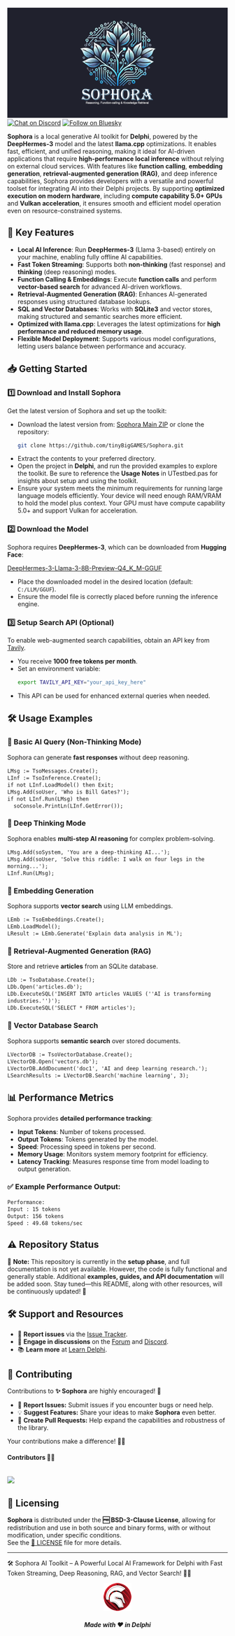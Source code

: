 ![Sophora](media/sophora.png)  
[![Chat on Discord](https://img.shields.io/discord/754884471324672040?style=for-the-badge)](https://discord.gg/tPWjMwK)
[![Follow on Bluesky](https://img.shields.io/badge/Bluesky-tinyBigGAMES-blue?style=for-the-badge&logo=bluesky)](https://bsky.app/profile/tinybiggames.com)  

**Sophora** is a local generative AI toolkit for **Delphi**, powered by the **DeepHermes-3** model and the latest **llama.cpp** optimizations. It enables fast, efficient, and unified reasoning, making it ideal for AI-driven applications that require **high-performance local inference** without relying on external cloud services. With features like **function calling**, **embedding generation**, **retrieval-augmented generation (RAG)**, and deep inference capabilities, Sophora provides developers with a versatile and powerful toolset for integrating AI into their Delphi projects. By supporting **optimized execution on modern hardware**, including **compute capability 5.0+ GPUs** and **Vulkan acceleration**, it ensures smooth and efficient model operation even on resource-constrained systems.

## 🚀 Key Features
- **Local AI Inference**: Run **DeepHermes-3** (Llama 3-based) entirely on your machine, enabling fully offline AI capabilities.
- **Fast Token Streaming**: Supports both **non-thinking** (fast response) and **thinking** (deep reasoning) modes.
- **Function Calling & Embeddings**: Execute **function calls** and perform **vector-based search** for advanced AI-driven workflows.
- **Retrieval-Augmented Generation (RAG)**: Enhances AI-generated responses using structured database lookups.
- **SQL and Vector Databases**: Works with **SQLite3** and vector stores, making structured and semantic searches more efficient.
- **Optimized with llama.cpp**: Leverages the latest optimizations for **high performance and reduced memory usage**.
- **Flexible Model Deployment**: Supports various model configurations, letting users balance between performance and accuracy.

## 📥 Getting Started

### 1️⃣ Download and Install Sophora
Get the latest version of Sophora and set up the toolkit:

- Download the latest version from: [Sophora Main ZIP](https://github.com/tinyBigGAMES/Sophora/archive/refs/heads/main.zip) or clone the repository:
  ```sh
  git clone https://github.com/tinyBigGAMES/Sophora.git
  ```
- Extract the contents to your preferred directory.
- Open the project in **Delphi**, and run the provided examples to explore the toolkit. Be sure to reference the **Usage Notes** in UTestbed.pas for insights about setup and using the toolkit.
- Ensure your system meets the minimum requirements for running large language models efficiently. Your device will need enough RAM/VRAM to hold the model plus context. Your GPU must have compute capability 5.0+ and support Vulkan for acceleration.

### 2️⃣ Download the Model
Sophora requires **DeepHermes-3**, which can be downloaded from **Hugging Face**:

[DeepHermes-3-Llama-3-8B-Preview-Q4_K_M-GGUF](https://huggingface.co/tinybiggames/DeepHermes-3-Llama-3-8B-Preview-Q4_K_M-GGUF/resolve/main/deephermes-3-llama-3-8b-preview-q4_k_m.gguf?download=true)

- Place the downloaded model in the desired location (default: `C:/LLM/GGUF`).
- Ensure the model file is correctly placed before running the inference engine.

### 3️⃣ Setup Search API (Optional)
To enable web-augmented search capabilities, obtain an API key from [Tavily](https://tavily.com/).

- You receive **1000 free tokens per month**.
- Set an environment variable:
  ```sh
  export TAVILY_API_KEY="your_api_key_here"
  ```
- This API can be used for enhanced external queries when needed.

## 🛠️ Usage Examples

### 🔹 Basic AI Query (Non-Thinking Mode)
Sophora can generate **fast responses** without deep reasoning.
```delphi
LMsg := TsoMessages.Create();
LInf := TsoInference.Create();
if not LInf.LoadModel() then Exit;
LMsg.Add(soUser, 'Who is Bill Gates?');
if not LInf.Run(LMsg) then
  soConsole.PrintLn(LInf.GetError());
```

### 🔹 Deep Thinking Mode
Sophora enables **multi-step AI reasoning** for complex problem-solving.
```delphi
LMsg.Add(soSystem, 'You are a deep-thinking AI...');
LMsg.Add(soUser, 'Solve this riddle: I walk on four legs in the morning...');
LInf.Run(LMsg);
```

### 🔹 Embedding Generation
Sophora supports **vector search** using LLM embeddings.
```delphi
LEmb := TsoEmbeddings.Create();
LEmb.LoadModel();
LResult := LEmb.Generate('Explain data analysis in ML');
```

### 🔹 Retrieval-Augmented Generation (RAG)
Store and retrieve **articles** from an SQLite database.
```delphi
LDb := TsoDatabase.Create();
LDb.Open('articles.db');
LDb.ExecuteSQL('INSERT INTO articles VALUES (''AI is transforming industries.'')');
LDb.ExecuteSQL('SELECT * FROM articles');
```

### 🔹 Vector Database Search
Sophora supports **semantic search** over stored documents.
```delphi
LVectorDB := TsoVectorDatabase.Create();
LVectorDB.Open('vectors.db');
LVectorDB.AddDocument('doc1', 'AI and deep learning research.');
LSearchResults := LVectorDB.Search('machine learning', 3);
```

## 📊 Performance Metrics
Sophora provides **detailed performance tracking**:
- **Input Tokens**: Number of tokens processed.
- **Output Tokens**: Tokens generated by the model.
- **Speed**: Processing speed in tokens per second.
- **Memory Usage**: Monitors system memory footprint for efficiency.
- **Latency Tracking**: Measures response time from model loading to output generation.

### ✅ Example Performance Output:
```plaintext
Performance:
Input : 15 tokens
Output: 156 tokens
Speed : 49.68 tokens/sec
```

## ⚠️ Repository Status
🚧 **Note:** This repository is currently in the **setup phase**, and full documentation is not yet available. However, the code is fully functional and generally stable. Additional **examples, guides, and API documentation** will be added soon. Stay tuned—this README, along with other resources, will be continuously updated! 🚀

## 🛠️ Support and Resources

- 🐞 **Report issues** via the [Issue Tracker](https://github.com/tinyBigGAMES/Sophora/issues).
- 💬 **Engage in discussions** on the [Forum](https://github.com/tinyBigGAMES/Sophora/discussions) and [Discord](https://discord.gg/tPWjMwK).
- 📚 **Learn more** at [Learn Delphi](https://learndelphi.org).

## 🤝 Contributing  

Contributions to **✨ Sophora** are highly encouraged! 🌟  
- 🐛 **Report Issues:** Submit issues if you encounter bugs or need help.  
- 💡 **Suggest Features:** Share your ideas to make **Sophora** even better.  
- 🔧 **Create Pull Requests:** Help expand the capabilities and robustness of the library.  

Your contributions make a difference! 🙌✨

#### Contributors 👥🤝
<br/>

<a href="https://github.com/tinyBigGAMES/Sophora/graphs/contributors">
  <img src="https://contrib.rocks/image?repo=tinyBigGAMES/Sophora&max=500&columns=20&anon=1" />
</a>

## 📜 Licensing

**Sophora** is distributed under the **🆓 BSD-3-Clause License**, allowing for redistribution and use in both source and binary forms, with or without modification, under specific conditions.  
See the [📜 LICENSE](https://github.com/tinyBigGAMES/Sophora?tab=BSD-3-Clause-1-ov-file#BSD-3-Clause-1-ov-file) file for more details.

---

🛠️ Sophora AI Toolkit – A Powerful Local AI Framework for Delphi with Fast Token Streaming, Deep Reasoning, RAG, and Vector Search! 🚀🤖

<p align="center">
<img src="media/delphi.png" alt="Delphi">
</p>
<h5 align="center">
  
Made with ❤️ in Delphi  


